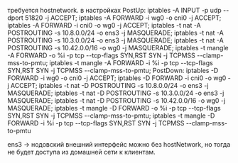требуется hostnetwork.
в настройках 
PostUp: iptables -A INPUT -p udp --dport 51820 -j ACCEPT;    iptables -A FORWARD -i wg0 -o cni0 -j ACCEPT;    iptables -A FORWARD -i cni0 -o wg0 -j ACCEPT;    iptables -t nat -A POSTROUTING -s 10.8.0.0/24 -o ens3 -j MASQUERADE;  iptables -t nat -A POSTROUTING -s 10.3.0.0/24 -o ens3 -j MASQUERADE; iptables -t nat -A POSTROUTING -s 10.42.0.0/16 -o wg0 -j MASQUERADE; iptables -t mangle -A FORWARD -o %i -p tcp --tcp-flags SYN,RST SYN -j TCPMSS --clamp-mss-to-pmtu; iptables -t mangle -A FORWARD -i %i -p tcp --tcp-flags SYN,RST SYN -j TCPMSS --clamp-mss-to-pmtu; 
PostDown: iptables -D FORWARD -i wg0 -o cni0 -j ACCEPT;   iptables -D FORWARD -i cni0 -o wg0 -j ACCEPT;   iptables -t nat -D POSTROUTING -s 10.8.0.0/24 -o ens3 -j MASQUERADE;  iptables -t nat -D POSTROUTING -s 10.3.0.0/24 -o ens3 -j MASQUERADE; iptables -t nat -D POSTROUTING -s 10.42.0.0/16 -o wg0 -j MASQUERADE; iptables -t mangle -D FORWARD -o %i -p tcp --tcp-flags SYN,RST SYN -j TCPMSS --clamp-mss-to-pmtu; iptables -t mangle -D FORWARD -i %i -p tcp --tcp-flags SYN,RST SYN -j TCPMSS --clamp-mss-to-pmtu

ens3 → нодовский внешний интерфейс
можно без hostNetwork, но тогда не будет доступа из домашней сети к клиентам.